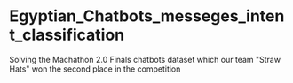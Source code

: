 # Egyptian_Chatbots_messeges_intent_classification
Solving the Machathon 2.0 Finals chatbots dataset which our team "Straw Hats" won the second place in the competition
